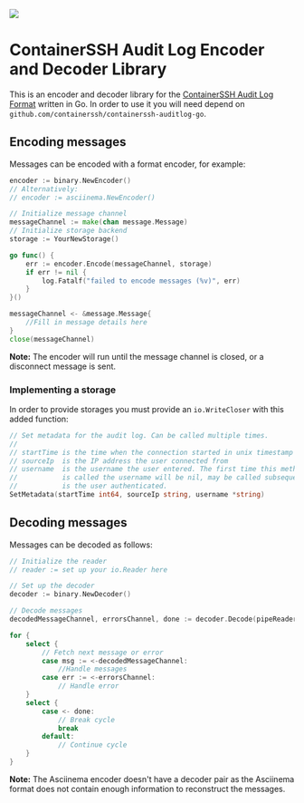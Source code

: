 [![](https://containerssh.github.io/images/header.jpg)](https://containerssh.github.io/)

# ContainerSSH Audit Log Encoder and Decoder Library

This is an encoder and decoder library for the [ContainerSSH Audit Log Format](https://containerssh.github.io/audit/format/) written in Go. In order to use it you will need depend on `github.com/containerssh/containerssh-auditlog-go`.

## Encoding messages

Messages can be encoded with a format encoder, for example:

```go
encoder := binary.NewEncoder()
// Alternatively:
// encoder := asciinema.NewEncoder()

// Initialize message channel
messageChannel := make(chan message.Message)
// Initialize storage backend
storage := YourNewStorage()

go func() {
    err := encoder.Encode(messageChannel, storage)
    if err != nil {
        log.Fatalf("failed to encode messages (%v)", err)        
    }
}()

messageChannel <- &message.Message{
    //Fill in message details here
}
close(messageChannel)
```

**Note:** The encoder will run until the message channel is closed, or a disconnect message is sent.

### Implementing a storage

In order to provide storages you must provide an `io.WriteCloser` with this added function:

```go
// Set metadata for the audit log. Can be called multiple times.
//
// startTime is the time when the connection started in unix timestamp
// sourceIp  is the IP address the user connected from
// username  is the username the user entered. The first time this method
//           is called the username will be nil, may be called subsequently
//           is the user authenticated.
SetMetadata(startTime int64, sourceIp string, username *string)
```

## Decoding messages

Messages can be decoded as follows:

```go
// Initialize the reader
// reader := set up your io.Reader here

// Set up the decoder
decoder := binary.NewDecoder()

// Decode messages
decodedMessageChannel, errorsChannel, done := decoder.Decode(pipeReader)

for {
    select {
        // Fetch next message or error
        case msg := <-decodedMessageChannel:
            //Handle messages
        case err := <-errorsChannel:
            // Handle error
    }
    select {
        case <- done:
            // Break cycle
            break
        default: 
            // Continue cycle
    }
}
```

**Note:** The Asciinema encoder doesn't have a decoder pair as the Asciinema format does not contain enough information to reconstruct the messages.
